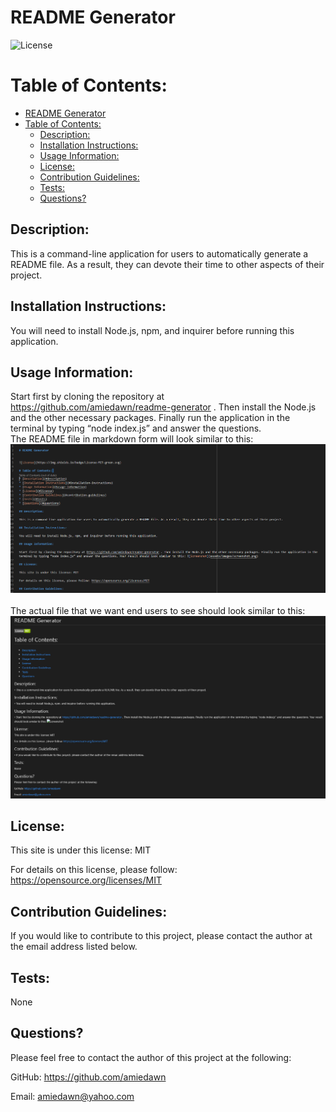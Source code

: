 
# README Generator


![License](https://img.shields.io/badge/License-MIT-green.svg)

# Table of Contents:
- [README Generator](#readme-generator)
- [Table of Contents:](#table-of-contents)
  - [Description:](#description)
  - [Installation Instructions:](#installation-instructions)
  - [Usage Information:](#usage-information)
  - [License:](#license)
  - [Contribution Guidelines:](#contribution-guidelines)
  - [Tests:](#tests)
  - [Questions?](#questions)

## Description: 

This is a command-line application for users to automatically generate a README file. As a result, they can devote their time to other aspects of their project.

## Installation Instructions:

You will need to install Node.js, npm, and inquirer before running this application. 

## Usage Information:

Start first by cloning the repository at https://github.com/amiedawn/readme-generator . Then install the Node.js and the other necessary packages. Finally run the application in the terminal by typing “node index.js” and answer the questions. <br >The README file in markdown form will look similar to this:  ![Screenshot](./assets/images/screenshot2.png)<br><br>The actual file that we want end users to see should look similar to this: ![Screenshot](./assets/images/screenshot.png)

## License:

This site is under this license: MIT

For details on this license, please follow: https://opensource.org/licenses/MIT

## Contribution Guidelines:

If you would like to contribute to this project, please contact the author at the email address listed below.

## Tests:

None

## Questions?

Please feel free to contact the author of this project at the following:

GitHub: <https://github.com/amiedawn>

Email:  <amiedawn@yahoo.com>
